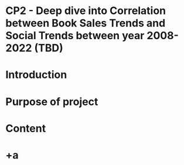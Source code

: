 # CP2 - Deep dive into Correlation between Book Sales Trends and Social Trends between year 2008-2022 (TBD)

# Introduction

# Purpose of project

# Content

# +a

